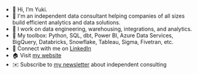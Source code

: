 - 👋 Hi, I’m Yuki.
- 👀 I'm an independent data consultant helping companies of all sizes build efficient analytics and data solutions. 
- 🌱 I work on data engineering, warehousing, integrations, and analytics.  
- 🎁 My toolbox: Python, SQL, dbt, Power BI, Azure Data Services, BigQuery, Databricks, Snowflake, Tableau, Sigma, Fivetran, etc.
- 🔗 Connect with me on [LinkedIn](https://www.linkedin.com/in/yukikakegawa/)
- 🏠 Visit [my website](https://www.yukikakegawa.me/)
- ✉️ Subscribe to [my newsletter](https://theindependentinsight.substack.com/) about independent consulting


<!---
StuffbyYuki/StuffbyYuki is a ✨ special ✨ repository because its `README.md` (this file) appears on your GitHub profile.
You can click the Preview link to take a look at your changes.
--->
